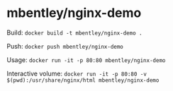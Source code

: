 mbentley/nginx-demo
===================

Build:
`docker build -t mbentley/nginx-demo .`

Push:
`docker push mbentley/nginx-demo`

Usage:
`docker run -it -p 80:80 mbentley/nginx-demo`

Interactive volume:
`docker run -it -p 80:80 -v $(pwd):/usr/share/nginx/html mbentley/nginx-demo`
